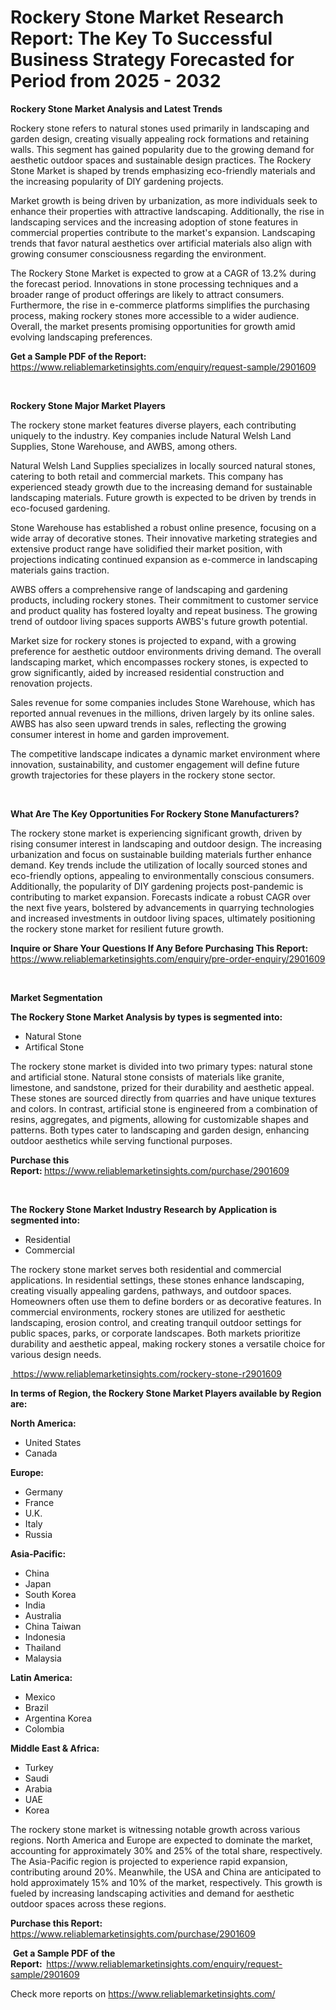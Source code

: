 <p><h1>Rockery Stone Market Research Report: The Key To Successful Business Strategy Forecasted for Period from 2025 - 2032</h1></p><p><strong>Rockery Stone Market Analysis and Latest Trends</strong></p>
<p><p>Rockery stone refers to natural stones used primarily in landscaping and garden design, creating visually appealing rock formations and retaining walls. This segment has gained popularity due to the growing demand for aesthetic outdoor spaces and sustainable design practices. The Rockery Stone Market is shaped by trends emphasizing eco-friendly materials and the increasing popularity of DIY gardening projects.</p><p>Market growth is being driven by urbanization, as more individuals seek to enhance their properties with attractive landscaping. Additionally, the rise in landscaping services and the increasing adoption of stone features in commercial properties contribute to the market's expansion. Landscaping trends that favor natural aesthetics over artificial materials also align with growing consumer consciousness regarding the environment.</p><p>The Rockery Stone Market is expected to grow at a CAGR of 13.2% during the forecast period. Innovations in stone processing techniques and a broader range of product offerings are likely to attract consumers. Furthermore, the rise in e-commerce platforms simplifies the purchasing process, making rockery stones more accessible to a wider audience. Overall, the market presents promising opportunities for growth amid evolving landscaping preferences.</p></p>
<p><strong>Get a Sample PDF of the Report:&nbsp;</strong> <a href="https://www.reliablemarketinsights.com/enquiry/request-sample/2901609?utm_campaign=3312&utm_medium=2&utm_source=Github&utm_content=ia&utm_term=16032025&utm_id=rockery-stone">https://www.reliablemarketinsights.com/enquiry/request-sample/2901609</a></p>
<p>&nbsp;</p>
<p><strong>Rockery Stone Major Market Players</strong></p>
<p><p>The rockery stone market features diverse players, each contributing uniquely to the industry. Key companies include Natural Welsh Land Supplies, Stone Warehouse, and AWBS, among others. </p><p>Natural Welsh Land Supplies specializes in locally sourced natural stones, catering to both retail and commercial markets. This company has experienced steady growth due to the increasing demand for sustainable landscaping materials. Future growth is expected to be driven by trends in eco-focused gardening.</p><p>Stone Warehouse has established a robust online presence, focusing on a wide array of decorative stones. Their innovative marketing strategies and extensive product range have solidified their market position, with projections indicating continued expansion as e-commerce in landscaping materials gains traction.</p><p>AWBS offers a comprehensive range of landscaping and gardening products, including rockery stones. Their commitment to customer service and product quality has fostered loyalty and repeat business. The growing trend of outdoor living spaces supports AWBS's future growth potential.</p><p>Market size for rockery stones is projected to expand, with a growing preference for aesthetic outdoor environments driving demand. The overall landscaping market, which encompasses rockery stones, is expected to grow significantly, aided by increased residential construction and renovation projects.</p><p>Sales revenue for some companies includes Stone Warehouse, which has reported annual revenues in the millions, driven largely by its online sales. AWBS has also seen upward trends in sales, reflecting the growing consumer interest in home and garden improvement. </p><p>The competitive landscape indicates a dynamic market environment where innovation, sustainability, and customer engagement will define future growth trajectories for these players in the rockery stone sector.</p></p>
<p>&nbsp;</p>
<p><strong>What Are The Key Opportunities For Rockery Stone Manufacturers?</strong></p>
<p><p>The rockery stone market is experiencing significant growth, driven by rising consumer interest in landscaping and outdoor design. The increasing urbanization and focus on sustainable building materials further enhance demand. Key trends include the utilization of locally sourced stones and eco-friendly options, appealing to environmentally conscious consumers. Additionally, the popularity of DIY gardening projects post-pandemic is contributing to market expansion. Forecasts indicate a robust CAGR over the next five years, bolstered by advancements in quarrying technologies and increased investments in outdoor living spaces, ultimately positioning the rockery stone market for resilient future growth.</p></p>
<p><strong>Inquire or Share Your Questions If Any Before Purchasing This Report:</strong> <a href="https://www.reliablemarketinsights.com/enquiry/pre-order-enquiry/2901609?utm_campaign=3312&utm_medium=2&utm_source=Github&utm_content=ia&utm_term=16032025&utm_id=rockery-stone">https://www.reliablemarketinsights.com/enquiry/pre-order-enquiry/2901609</a></p>
<p>&nbsp;</p>
<p><strong>Market Segmentation</strong></p>
<p><strong>The Rockery Stone Market Analysis by types is segmented into:</strong></p>
<p><ul><li>Natural Stone</li><li>Artifical Stone</li></ul></p>
<p><p>The rockery stone market is divided into two primary types: natural stone and artificial stone. Natural stone consists of materials like granite, limestone, and sandstone, prized for their durability and aesthetic appeal. These stones are sourced directly from quarries and have unique textures and colors. In contrast, artificial stone is engineered from a combination of resins, aggregates, and pigments, allowing for customizable shapes and patterns. Both types cater to landscaping and garden design, enhancing outdoor aesthetics while serving functional purposes.</p></p>
<p><strong>Purchase this Report:&nbsp;</strong><a href="https://www.reliablemarketinsights.com/purchase/2901609?utm_campaign=3312&utm_medium=2&utm_source=Github&utm_content=ia&utm_term=16032025&utm_id=rockery-stone">https://www.reliablemarketinsights.com/purchase/2901609</a></p>
<p>&nbsp;</p>
<p><strong>The Rockery Stone Market Industry Research by Application is segmented into:</strong></p>
<p><ul><li>Residential</li><li>Commercial</li></ul></p>
<p><p>The rockery stone market serves both residential and commercial applications. In residential settings, these stones enhance landscaping, creating visually appealing gardens, pathways, and outdoor spaces. Homeowners often use them to define borders or as decorative features. In commercial environments, rockery stones are utilized for aesthetic landscaping, erosion control, and creating tranquil outdoor settings for public spaces, parks, or corporate landscapes. Both markets prioritize durability and aesthetic appeal, making rockery stones a versatile choice for various design needs.</p></p>
<p><a href="https://www.reliablemarketinsights.com/rockery-stone-r2901609?utm_campaign=3312&utm_medium=2&utm_source=Github&utm_content=ia&utm_term=16032025&utm_id=rockery-stone">&nbsp;https://www.reliablemarketinsights.com/rockery-stone-r2901609</a></p>
<p><strong>In terms of Region, the Rockery Stone Market Players available by Region are:</strong></p>
<p>
    <p> <strong> North America: </strong>
        <ul>
            <li>United States</li>
            <li>Canada</li>
        </ul>
        </p> 
    <p> <strong> Europe: </strong>
        <ul>
            <li>Germany</li>
            <li>France</li>
            <li>U.K.</li>
            <li>Italy</li>
            <li>Russia</li>
        </ul>
        </p> 
    <p> <strong> Asia-Pacific: </strong>
        <ul>
            <li>China</li>
            <li>Japan</li>
            <li>South Korea</li>
            <li>India</li>
            <li>Australia</li>
            <li>China Taiwan</li>
            <li>Indonesia</li>
            <li>Thailand</li>
            <li>Malaysia</li>
        </ul>
        </p> 
    <p> <strong> Latin America: </strong>
        <ul>
            <li>Mexico</li>
            <li>Brazil</li>
            <li>Argentina Korea</li>
            <li>Colombia</li>
        </ul>
        </p> 
    <p> <strong> Middle East & Africa: </strong>
        <ul>
            <li>Turkey</li>
            <li>Saudi</li>
            <li>Arabia</li>
            <li>UAE</li>
            <li>Korea</li>
        </ul>
    </p>
    </p>
<p><p>The rockery stone market is witnessing notable growth across various regions. North America and Europe are expected to dominate the market, accounting for approximately 30% and 25% of the total share, respectively. The Asia-Pacific region is projected to experience rapid expansion, contributing around 20%. Meanwhile, the USA and China are anticipated to hold approximately 15% and 10% of the market, respectively. This growth is fueled by increasing landscaping activities and demand for aesthetic outdoor spaces across these regions.</p></p>
<p><strong>Purchase this Report: </strong><a href="https://www.reliablemarketinsights.com/purchase/2901609?utm_campaign=3312&utm_medium=2&utm_source=Github&utm_content=ia&utm_term=16032025&utm_id=rockery-stone">https://www.reliablemarketinsights.com/purchase/2901609</a></p>
<p>&nbsp;<strong>Get a Sample PDF of the Report:&nbsp;&nbsp;</strong><a href="https://www.reliablemarketinsights.com/enquiry/request-sample/2901609?utm_campaign=3312&utm_medium=2&utm_source=Github&utm_content=ia&utm_term=16032025&utm_id=rockery-stone">https://www.reliablemarketinsights.com/enquiry/request-sample/2901609</a></p>
<p><strong></strong></p>
<p>Check more reports on <a href="https://www.reliablemarketinsights.com/?utm_campaign=3312&utm_medium=2&utm_source=Github&utm_content=ia&utm_term=16032025&utm_id=rockery-stone">https://www.reliablemarketinsights.com/</a></p>